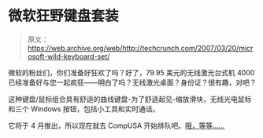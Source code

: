 # 微软狂野键盘套装

> 原文：<https://web.archive.org/web/http://techcrunch.com/2007/03/20/microsoft-wild-keyboard-set/>

微软的粉丝们，你们准备好狂欢了吗？好了，79.95 美元的无线激光台式机 4000 已经准备好与您一起疯狂——明白了吗？无线激光桌面？身份证？很有趣，对吧？

这种键盘/鼠标组合具有舒适的曲线键盘-为了舒适起见-缩放滑块，无线光电鼠标和三个 Windows 按钮，包括小工具和实时通话。

它将于 4 月推出，所以现在就去 CompUSA 开始排队吧。[哦，等等……](https://web.archive.org/web/20150405095641/http://crunchgear.com/2007/03/01/compusa-officially-closing-126-stores/)